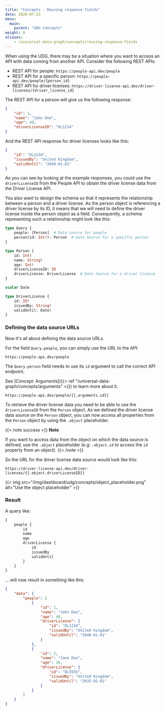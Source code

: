 ```yaml
---
title: "Concepts - Reusing response fields"
date: 2020-07-23
menu:
  main:
    parent: "UDG Concepts"
weight: 0
aliases:
    - /universal-data-graph/concepts/reusing-response-fields
---
```


When using the UDG, there may be a situation where you want to access an API with data coming from another API.
Consider the following REST APIs:

 - REST API for people: `https://people-api.dev/people`
 - REST API for a specific person: `https://people-api.dev/people/{person_id}`
 - REST API for driver licenses: `https://driver-license-api.dev/driver-licenses/{driver_license_id}`

The REST API for a person will give us the following response:
```json
{
    "id": 1,
    "name": "John Doe",
    "age": 40,
    "driverLicenseID": "DL1234"
}
```

And the REST API response for driver licenses looks like this:
```json
{
    "id": "DL1234",
    "issuedBy": "United Kingdom",
    "validUntil": "2040-01-01"
}
```

As you can see by looking at the example responses, you could use the `driverLicenseID` from the People API to obtain the driver license data from the Driver License API.

You also want to design the schema so that it represents the relationship between a person and a driver license.
As the person object is referencing a driver license by its ID, it means that we will need to define the driver license inside the person object as a field.
Consequently, a schema representing such a relationship might look like this:

```graphql
type Query {
    people: [Person]  # Data source for people
    person(id: Int!): Person  # Data Source for a specific person
}

type Person {
    id: Int!
    name: String!
    age: Int!
    driverLicenseID: ID
    driverLicense: DriverLicense  # Data Source for a driver license
}

scalar Date

type DriverLicense {
    id: ID!
    issuedBy: String!
    validUntil: Date! 
}
```

### Defining the data source URLs

Now it's all about defining the data source URLs. 

For the field `Query.people`, you can simply use the URL to the API:
```
https://people-api.dev/people
```

The `Query.person` field needs to use its `id` argument to call the correct API endpoint.

See [Concept: Arguments]({{< ref "/universal-data-graph/concepts/arguments" >}}) to learn more about it.
 ```
 https://people-api.dev/people/{{.arguments.id}}
 ```

To retrieve the driver license data you need to be able to use the `driverLicenseID` from the `Person` object. As we defined the driver license data source on the `Person` object, you can now access all properties from the `Person` object by using the `.object` placeholder.

{{< note success >}}
**Note**  

If you want to access data from the object on which the data source is defined, use the `.object` placeholder (e.g: `.object.id` to access the `id` property from an object).
{{< /note >}}

So the URL for the driver license data source would look like this:
```
https://driver-license-api.dev/driver-licenses/{{.object.driverLicenseID}}
```
 {{< img src="/img/dashboard/udg/concepts/object_placeholder.png" alt="Use the object placeholder" >}}

### Result

A query like:
```graphql
{
    people {
        id
        name
        age
        driverLicense {
            id
            issuedBy
            validUntil
        }
    }
}
```

... will now result in something like this:
```json
{
    "data": {
        "people": [
            {
                "id": 1,
                "name": "John Doe",
                "age": 40,
                "driverLicense": {
                    "id": "DL1234",
                    "issuedBy": "United Kingdom",
                    "validUntil": "2040-01-01"
                }
            },
            {
                "id": 2,
                "name": "Jane Doe",
                "age": 30,
                "driverLicense": {
                    "id": "DL5555",
                    "issuedBy": "United Kingdom",
                    "validUntil": "2035-01-01"
                }
            }
        ]
    }
}
```
